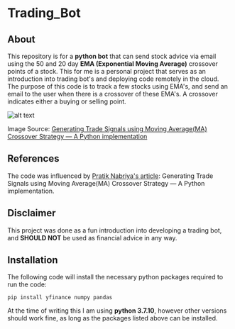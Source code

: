 # Trading_Bot

## About
This repository is for a **python bot** that can send stock advice via email using the 50 and 20 day **EMA (Exponential Moving Average)** crossover points of a stock. This for me is a personal project that serves as an introduction into trading bot's and deploying code remotely in the cloud. The purpose of this code is to track a few stocks using EMA's, and send an email to the user when there is a crossover of these EMA's. A crossover indicates either a buying or selling point. 

![alt text](https://i.imgur.com/bgFnxIN.png)

Image Source: [Generating Trade Signals using Moving Average(MA) Crossover Strategy — A Python implementation](https://towardsdatascience.com/making-a-trade-call-using-simple-moving-average-sma-crossover-strategy-python-implementation-29963326da7a)

## References

The code was influenced by [Pratik Nabriya's article](https://towardsdatascience.com/making-a-trade-call-using-simple-moving-average-sma-crossover-strategy-python-implementation-29963326da7a): Generating Trade Signals using Moving Average(MA) Crossover Strategy — A Python implementation.


## Disclaimer
This project was done as a fun introduction into developing a trading bot, and **SHOULD NOT** be used
as financial advice in any way.

## Installation
The following code will install the necessary python packages required to run the code:
```
pip install yfinance numpy pandas
```
At the time of writing this I am using **python 3.7.10**, however other versions should work fine, as long as the packages listed above can be installed.
